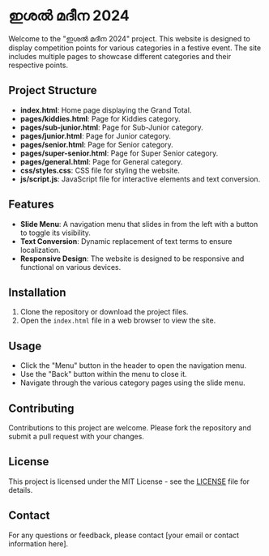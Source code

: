 # ഇശൽ മദീന 2024

Welcome to the "ഇശൽ മദീന 2024" project. This website is designed to display competition points for various categories in a festive event. The site includes multiple pages to showcase different categories and their respective points.

## Project Structure

- **index.html**: Home page displaying the Grand Total.
- **pages/kiddies.html**: Page for Kiddies category.
- **pages/sub-junior.html**: Page for Sub-Junior category.
- **pages/junior.html**: Page for Junior category.
- **pages/senior.html**: Page for Senior category.
- **pages/super-senior.html**: Page for Super Senior category.
- **pages/general.html**: Page for General category.
- **css/styles.css**: CSS file for styling the website.
- **js/script.js**: JavaScript file for interactive elements and text conversion.


## Features

- **Slide Menu**: A navigation menu that slides in from the left with a button to toggle its visibility.
- **Text Conversion**: Dynamic replacement of text terms to ensure localization.
- **Responsive Design**: The website is designed to be responsive and functional on various devices.

## Installation

1. Clone the repository or download the project files.
2. Open the `index.html` file in a web browser to view the site.

## Usage

- Click the "Menu" button in the header to open the navigation menu.
- Use the "Back" button within the menu to close it.
- Navigate through the various category pages using the slide menu.

## Contributing

Contributions to this project are welcome. Please fork the repository and submit a pull request with your changes.

## License

This project is licensed under the MIT License - see the [LICENSE](LICENSE) file for details.

## Contact

For any questions or feedback, please contact [your email or contact information here].

